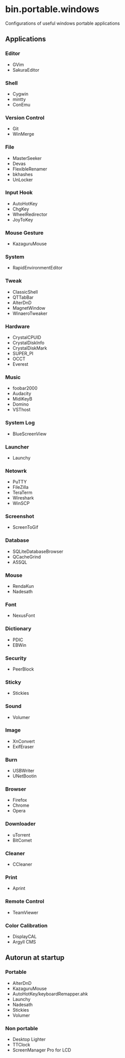 # bin.portable.windows
Configurations of useful windows portable applications

## Applications

### Editor

* GVim
* SakuraEditor

### Shell

* Cygwin
* mintty
* ConEmu

### Version Control

* Git
* WinMerge

### File

* MasterSeeker
* Devas
* FlexibleRenamer
* bkhashes
* UnLocker

### Input Hook

* AutoHotKey
* ChgKey
* WheelRedirector
* JoyToKey

### Mouse Gesture

* KazaguruMouse

### System

* RapidEnvironmentEditor

### Tweak

* ClassicShell
* QTTabBar
* AlterDnD
* MagnetWindow
* WinaeroTweaker

### Hardware

* CrystalCPUID
* CrystalDiskInfo
* CrystalDiskMark
* SUPER_PI
* OCCT
* Everest

### Music

* foobar2000
* Audacity
* MidiKeyB
* Domino
* VSThost

### System Log

* BlueScreenView

### Launcher

* Launchy

### Netowrk

* PuTTY
* FileZilla
* TeraTerm
* Wireshark
* WinSCP

### Screenshot

* ScreenToGif

### Database

* SQLiteDatabaseBrowser
* QCacheGrind
* A5SQL

### Mouse

* RendaKun
* Nadesath

### Font

* NexusFont

### Dictionary

* PDIC
* EBWin

### Security

* PeerBlock

### Sticky

* Stickies

### Sound

* Volumer

### Image

* XnConvert
* ExifEraser

### Burn

* USBWriter
* UNetBootin

### Browser

* Firefox
* Chrome
* Opera

### Downloader

* uTorrent
* BitComet

### Cleaner

* CCleaner

### Print

* Aprint

### Remote Control
* TeamViewer

### Color Calibration
* DisplayCAL
* Argyll CMS

## Autorun at startup

### Portable

* AlterDnD
* KazaguruMouse
* AutoHotKey/keyboardRemapper.ahk
* Launchy
* Nadesath
* Stickies
* Volumer

### Non portable

* Desktop Lighter
* TTClock
* ScreenManager Pro for LCD
